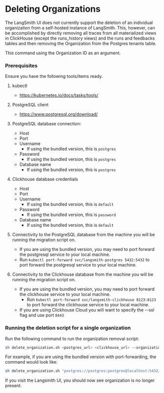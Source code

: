 # Deleting Organizations

The LangSmith UI does not currently support the deletion of an individual organization from a self-hosted instance of LangSmith. This, however, can be accomplished by directly removing all traces from all materialized views in ClickHouse (except the runs_history views) and the runs and feedbacks tables and then removing the Organization from the Postgres tenants table.

This command using the Organization ID as an argument.

### Prerequisites

Ensure you have the following tools/items ready.

1. kubectl

   - https://kubernetes.io/docs/tasks/tools/

2. PostgreSQL client

   - https://www.postgresql.org/download/

3. PostgreSQL database connection:

   - Host
   - Port
   - Username
     - If using the bundled version, this is `postgres`
   - Password
     - If using the bundled version, this is `postgres`
   - Database name
     - If using the bundled version, this is `postgres`

4. Clickhouse database credentials

   - Host
   - Port
   - Username
     - If using the bundled version, this is `default`
   - Password
     - If using the bundled version, this is `password`
   - Database name
     - If using the bundled version, this is `default`

5. Connectivity to the PostgreSQL database from the machine you will be running the migration script on.

   - If you are using the bundled version, you may need to port forward the postgresql service to your local machine.
   - Run `kubectl port-forward svc/langsmith-postgres 5432:5432` to port forward the postgresql service to your local machine.

6. Connectivity to the Clickhouse database from the machine you will be running the migration script on.
   - If you are using the bundled version, you may need to port forward the clickhouse service to your local machine.
     - Run `kubectl port-forward svc/langsmith-clickhouse 8123:8123` to port forward the clickhouse service to your local machine.
   - If you are using Clickhouse Cloud you will want to specify the --ssl flag and use port `8443`

### Running the deletion script for a single organization

Run the following command to run the organization removal script:

```bash
sh delete_organization.sh <postgres_url> <clickhouse_url> --organization_id <organization_id>
```

For example, if you are using the bundled version with port-forwarding, the command would look like:

```bash
sh delete_organization.sh "postgres://postgres:postgres@localhost:5432/postgres" "clickhouse://default:password@localhost:8123/default" --organization_id 4ec70ec7-0808-416a-b836-7100aeec934b
```

If you visit the Langsmith UI, you should now see organization is no longer present.
